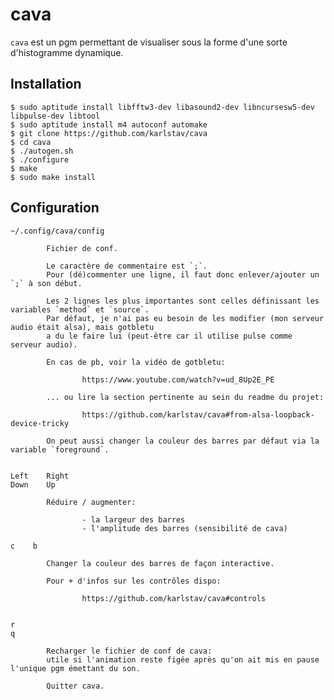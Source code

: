 # cava

`cava` est un pgm permettant de visualiser sous la forme d'une sorte d'histogramme dynamique.

## Installation

    $ sudo aptitude install libfftw3-dev libasound2-dev libncursesw5-dev libpulse-dev libtool
    $ sudo aptitude install m4 autoconf automake
    $ git clone https://github.com/karlstav/cava
    $ cd cava
    $ ./autogen.sh
    $ ./configure
    $ make
    $ sudo make install

## Configuration

    ~/.config/cava/config

            Fichier de conf.

            Le caractère de commentaire est `;`.
            Pour (dé)commenter une ligne, il faut donc enlever/ajouter un `;` à son début.

            Les 2 lignes les plus importantes sont celles définissant les variables `method` et `source`.
            Par défaut, je n'ai pas eu besoin de les modifier (mon serveur audio était alsa), mais gotbletu
            a du le faire lui (peut-être car il utilise pulse comme serveur audio).

            En cas de pb, voir la vidéo de gotbletu:

                    https://www.youtube.com/watch?v=ud_8Up2E_PE

            ... ou lire la section pertinente au sein du readme du projet:

                    https://github.com/karlstav/cava#from-alsa-loopback-device-tricky

            On peut aussi changer la couleur des barres par défaut via la variable `foreground`.


    Left    Right
    Down    Up

            Réduire / augmenter:

                    - la largeur des barres
                    - l'amplitude des barres (sensibilité de cava)

    c    b

            Changer la couleur des barres de façon interactive.

            Pour + d'infos sur les contrôles dispo:

                    https://github.com/karlstav/cava#controls


    r
    q

            Recharger le fichier de conf de cava:
            utile si l'animation reste figée après qu'on ait mis en pause l'unique pgm émettant du son.

            Quitter cava.
